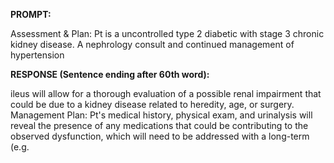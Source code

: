 **PROMPT:**

Assessment & Plan:  Pt is a uncontrolled type 2 diabetic with stage 3 chronic kidney disease. A nephrology consult and continued management of hypertension 

**RESPONSE (Sentence ending after 60th word):**

ileus will allow for a thorough evaluation of a possible renal impairment that could be due to a kidney disease related to heredity, age, or surgery. Management Plan: Pt's medical history, physical exam, and urinalysis will reveal the presence of any medications that could be contributing to the observed dysfunction, which will need to be addressed with a long-term (e.g. 